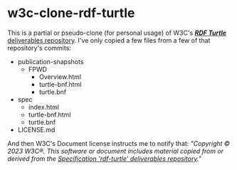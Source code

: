 # w3c-clone-rdf-turtle

This is a partial or pseudo-clone (for personal usage) of W3C's [**_RDF Turtle_** deliverables repository](../../../w3c/rdf-turtle). I've only copied a few files from a few of that repository's commits:

- publication-snapshots
  - FPWD
    - Overview.html
    - turtle-bnf.html
    - turtle.bnf
- spec
  - index.html
  - turtle-bnf.html
  - turtle.bnf
- LICENSE.md

And then W3C's Document license instructs me to notify that:
_"Copyright © 2023 W3C®. This software or document includes material copied from or derived from the [_Specification 'rdf-turtle'_ deliverables repository](../../../w3c/rdf-turtle)."_
